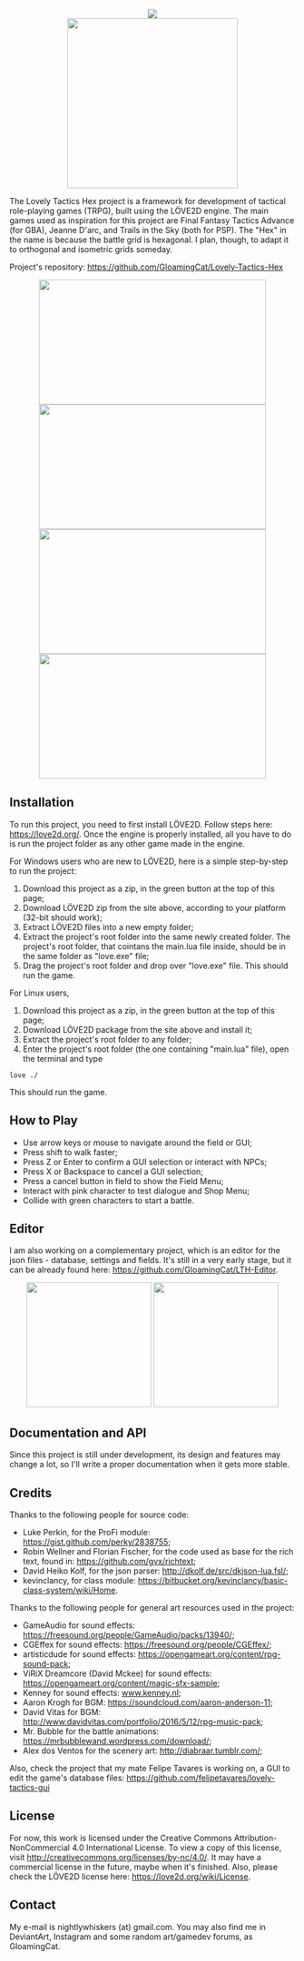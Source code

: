 <p align="center">
  <img src="http://i.imgur.com/IgJIz9V.png"><br>
  <img height=300 src="http://i.imgur.com/XSVEcTt.pngg">
</p>


The Lovely Tactics Hex project is a framework for development of tactical role-playing games (TRPG), built using the LÖVE2D engine.
The main games used as inspiration for this project are Final Fantasy Tactics Advance (for GBA), Jeanne D'arc, and Trails in the Sky (both for PSP).
The "Hex" in the name is because the battle grid is hexagonal. I plan, though, to adapt it to orthogonal and isometric grids someday.

Project's repository: https://github.com/GloamingCat/Lovely-Tactics-Hex

<p align="center">
<img width=400 height=220 src="https://78.media.tumblr.com/3988bb286dd8cc2420b70006cd9b7720/tumblr_p9ap7fTZ3l1x9yfk6o2_1280.png">
<img width=400 height=220 src="https://78.media.tumblr.com/a30546d800b9fc4180f9ec6743d2ee18/tumblr_p773qyUzqO1x9yfk6o1_1280.png">
<img width=400 height=220 src="https://78.media.tumblr.com/088231cb65b0c7ba49d3d5e5ff2ac964/tumblr_p9ap7fTZ3l1x9yfk6o1_1280.png">
<img width=400 height=220 src="https://66.media.tumblr.com/4b876449b0abb676b13b56a9de107198/tumblr_p89m07DAAd1x9yfk6o1_1280.png">
</p>

## Installation

To run this project, you need to first install LÖVE2D. Follow steps here: https://love2d.org/.
Once the engine is properly installed, all you have to do is run the project folder as any other game made in the engine.

For Windows users who are new to LÖVE2D, here is a simple step-by-step to run the project:
1) Download this project as a zip, in the green button at the top of this page;
2) Download LÖVE2D zip from the site above, according to your platform (32-bit should work);
3) Extract LÖVE2D files into a new empty folder;
4) Extract the project's root folder into the same newly created folder. The project's root folder, that cointans the main.lua file inside, should be in the same folder as "love.exe" file;
5) Drag the project's root folder and drop over "love.exe" file. This should run the game.

For Linux users,
1) Download this project as a zip, in the green button at the top of this page;
2) Download LÖVE2D package from the site above and install it;
3) Extract the project's root folder to any folder;
4) Enter the project's root folder (the one containing "main.lua" file), open the terminal and type
```
love ./
```
This should run the game.

## How to Play

* Use arrow keys or mouse to navigate around the field or GUI;
* Press shift to walk faster;
* Press Z or Enter to confirm a GUI selection or interact with NPCs;
* Press X or Backspace to cancel a GUI selection;
* Press a cancel button in field to show the Field Menu;
* Interact with pink character to test dialogue and Shop Menu;
* Collide with green characters to start a battle.

## Editor

I am also working on a complementary project, which is an editor for the json files - database, settings and fields. It's still in a very early stage, but it can be already found here: https://github.com/GloamingCat/LTH-Editor.

<p align="center">
  <img height=220 src="https://66.media.tumblr.com/eaac8ab6d9f2f4be8dae3abbaaa44c65/tumblr_pkuy0poEfV1x9yfk6o1_1280.jpg">
  <img height=220 src="https://66.media.tumblr.com/7ae1a235c4b3fe02e50e139bb4eab1c3/tumblr_pf5hy6Jwxw1x9yfk6o2_1280.jpg">
</p>

## Documentation and API

Since this project is still under development, its design and features may change a lot, so I'll write a proper documentation when it gets more stable.

## Credits

Thanks to the following people for source code:
* Luke Perkin, for the ProFi module: https://gist.github.com/perky/2838755;
* Robin Wellner and Florian Fischer, for the code used as base for the rich text, found in: https://github.com/gvx/richtext;
* David Heiko Kolf, for the json parser: http://dkolf.de/src/dkjson-lua.fsl/;
* kevinclancy, for class module: https://bitbucket.org/kevinclancy/basic-class-system/wiki/Home.

Thanks to the following people for general art resources used in the project:
* GameAudio for sound effects: https://freesound.org/people/GameAudio/packs/13940/;
* CGEffex for sound effects: https://freesound.org/people/CGEffex/;
* artisticdude for sound effects: https://opengameart.org/content/rpg-sound-pack;
* ViRiX Dreamcore (David Mckee) for sound effects: https://opengameart.org/content/magic-sfx-sample;
* Kenney for sound effects: www.kenney.nl;
* Aaron Krogh for BGM: https://soundcloud.com/aaron-anderson-11;
* David Vitas for BGM: http://www.davidvitas.com/portfolio/2016/5/12/rpg-music-pack;
* Mr. Bubble for the battle animations: https://mrbubblewand.wordpress.com/download/;
* Alex dos Ventos for the scenery art: http://diabraar.tumblr.com/;

Also, check the project that my mate Felipe Tavares is working on, a GUI to edit the game's database files: https://github.com/felipetavares/lovely-tactics-gui

## License

For now, this work is licensed under the Creative Commons Attribution-NonCommercial 4.0 International License. To view a copy of this license, visit http://creativecommons.org/licenses/by-nc/4.0/. It may have a commercial license in the future, maybe when it's finished.
Also, please check the LÖVE2D license here: https://love2d.org/wiki/License.

## Contact

My e-mail is nightlywhiskers (at) gmail.com. You may also find me in DeviantArt, Instagram and some random art/gamedev forums, as GloamingCat.
